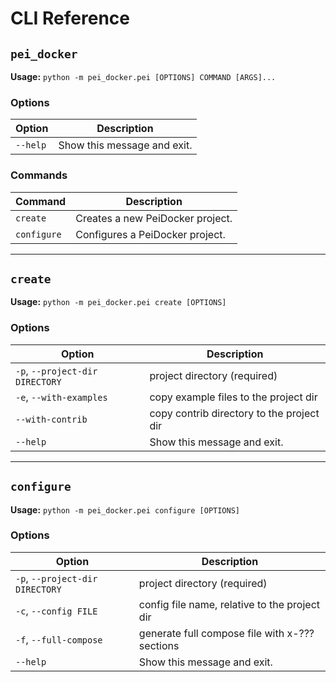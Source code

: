 # CLI Reference

## `pei_docker`

**Usage:** `python -m pei_docker.pei [OPTIONS] COMMAND [ARGS]...`

### Options

| Option | Description |
| --- | --- |
| `--help` | Show this message and exit. |

### Commands

| Command | Description |
| --- | --- |
| `create` | Creates a new PeiDocker project. |
| `configure` | Configures a PeiDocker project. |

---

## `create`

**Usage:** `python -m pei_docker.pei create [OPTIONS]`

### Options

| Option | Description |
| --- | --- |
| `-p`, `--project-dir DIRECTORY` | project directory (required) |
| `-e`, `--with-examples` | copy example files to the project dir |
| `--with-contrib` | copy contrib directory to the project dir |
| `--help` | Show this message and exit. |

---

## `configure`

**Usage:** `python -m pei_docker.pei configure [OPTIONS]`

### Options

| Option | Description |
| --- | --- |
| `-p`, `--project-dir DIRECTORY` | project directory (required) |
| `-c`, `--config FILE` | config file name, relative to the project dir |
| `-f`, `--full-compose` | generate full compose file with x-??? sections |
| `--help` | Show this message and exit. |
